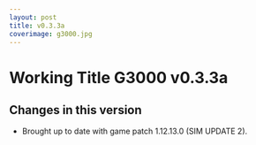 ```yaml
---
layout: post
title: v0.3.3a
coverimage: g3000.jpg
---
```

# Working Title G3000 v0.3.3a
## Changes in this version

- Brought up to date with game patch 1.12.13.0 (SIM UPDATE 2).